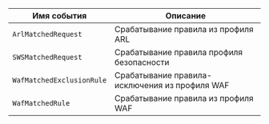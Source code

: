 Имя события | Описание
--- | ---
`ArlMatchedRequest` | Срабатывание правила из профиля ARL
`SWSMatchedRequest` | Срабатывание правила профиля безопасности
`WafMatchedExclusionRule` | Срабатывание правила-исключения из профиля WAF
`WafMatchedRule` | Срабатывание правила из профиля WAF
